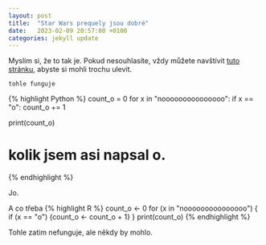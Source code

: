 ```yaml
---
layout: post
title:  "Star Wars prequely jsou dobré"
date:   2023-02-09 20:57:00 +0100
categories: jekyll update
---
```


Myslím si, že to tak je. Pokud nesouhlasíte, vždy můžete navštívit [tuto stránku][no], abyste si mohli trochu ulevit.

`tohle funguje`

{% highlight Python %}
count_o = 0
for x in "nooooooooooooooo":
  if x == "o":
    count_o += 1

print(count_o)
# kolik jsem asi napsal o.
{% endhighlight %}

Jo.

A co třeba
{% highlight R %}
count_o <- 0
for (x in "nooooooooooooooo") {
  if (x == "o") {count_o <- count_o + 1}
}
print(count_o)
{% endhighlight %}

Tohle zatim nefunguje, ale někdy by mohlo.

[no]: http://www.nooo.me/
